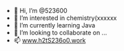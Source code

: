 - 👋 Hi, I’m @523600
- 👀 I’m interested in chemistry(xxxxxx
- 🌱 I’m currently learning Java
- 💞️ I’m looking to collaborate on ...
- 📫 www.h2tS236o0.work

<!---
523600/523600 is a ✨ special ✨ repository because its `README.md` (this file) appears on your GitHub profile.
You can click the Preview link to take a look at your changes.
--->
